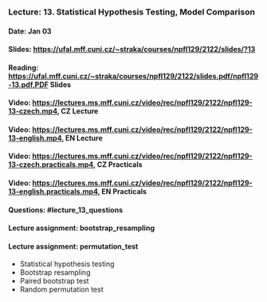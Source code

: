 ### Lecture: 13. Statistical Hypothesis Testing, Model Comparison
#### Date: Jan 03
#### Slides: https://ufal.mff.cuni.cz/~straka/courses/npfl129/2122/slides/?13
#### Reading: https://ufal.mff.cuni.cz/~straka/courses/npfl129/2122/slides.pdf/npfl129-13.pdf,PDF Slides
#### Video: https://lectures.ms.mff.cuni.cz/video/rec/npfl129/2122/npfl129-13-czech.mp4, CZ Lecture
#### Video: https://lectures.ms.mff.cuni.cz/video/rec/npfl129/2122/npfl129-13-english.mp4, EN Lecture
#### Video: https://lectures.ms.mff.cuni.cz/video/rec/npfl129/2122/npfl129-13-czech.practicals.mp4, CZ Practicals
#### Video: https://lectures.ms.mff.cuni.cz/video/rec/npfl129/2122/npfl129-13-english.practicals.mp4, EN Practicals
#### Questions: #lecture_13_questions
#### Lecture assignment: bootstrap_resampling
#### Lecture assignment: permutation_test

- Statistical hypothesis testing
- Bootstrap resampling
- Paired bootstrap test
- Random permutation test
